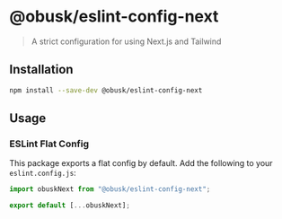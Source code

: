 # @obusk/eslint-config-next

> A strict configuration for using Next.js and Tailwind

## Installation

```bash
npm install --save-dev @obusk/eslint-config-next
```

## Usage

### ESLint Flat Config

This package exports a flat config by default. Add the following to your `eslint.config.js`:

```js
import obuskNext from "@obusk/eslint-config-next";

export default [...obuskNext];
```
